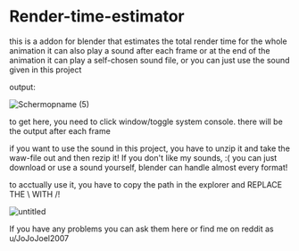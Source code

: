 # Render-time-estimator
this is a addon for blender that estimates the total render time for the whole animation it can also play a sound after each frame or at the end of the animation
it can play a self-chosen sound file, or you can just use the sound given in this project

output:

![Schermopname (5)](https://user-images.githubusercontent.com/80715761/111796365-65f00e80-88c8-11eb-9c6c-8f45227400c0.png)

to get here, you need to click window/toggle system console. there will be the output after each frame

if you want to use the sound in this project, you have to unzip it and take the waw-file out and then rezip it!
If you don't like my sounds, :( you can just download or use a sound yourself, blender can handle almost every format!

to acctually use it, you have to copy the path in the explorer and REPLACE THE \ WITH /!

![untitled](https://user-images.githubusercontent.com/80715761/111787083-d134e300-88be-11eb-86e2-5903fc273fef.png)

If you have any problems you can ask them here or find me on reddit as u/JoJoJoel2007
